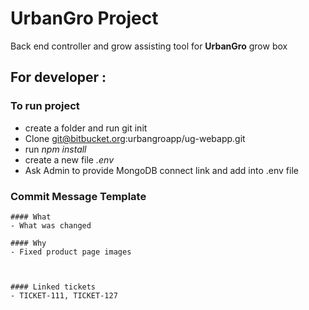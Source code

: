 # UrbanGro Project
Back end controller and grow assisting tool for **UrbanGro** grow box

## For developer :
### To run project
- create a folder and run git init
- Clone git@bitbucket.org:urbangroapp/ug-webapp.git
- run *npm install*
- create a new file *.env* 
- Ask Admin to provide MongoDB connect link and add into .env file

### Commit Message Template
```
#### What
- What was changed

#### Why
- Fixed product page images 



#### Linked tickets
- TICKET-111, TICKET-127
```